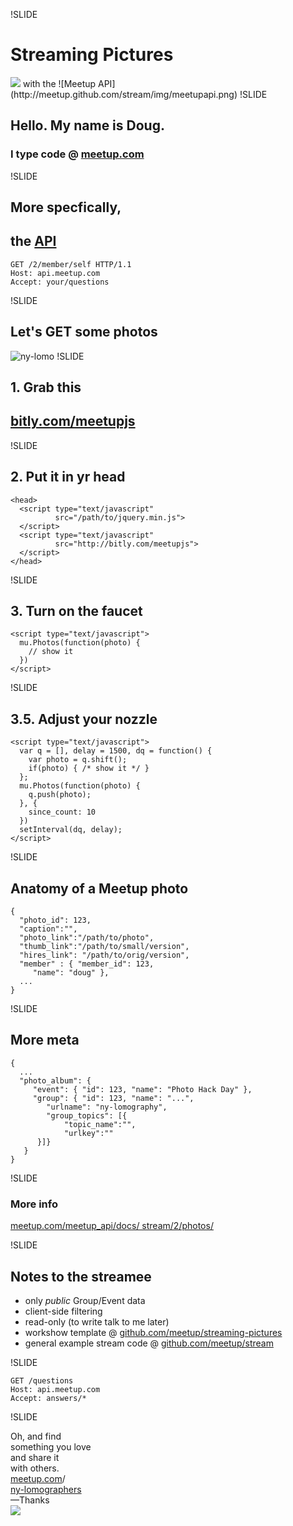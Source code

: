 !SLIDE
# Streaming Pictures

<img id="streamer" src="http://photos1.meetupstatic.com/photos/event/4/c/e/c/600_22759692.jpeg" />
<span class="subtle">with the</span> ![Meetup API](http://meetup.github.com/stream/img/meetupapi.png)
!SLIDE

## Hello. My name is Doug.
### I type code @ [meetup.com](http://meetup.com)

!SLIDE

## More specfically,
## the [API](http://meetup.com/api)

    GET /2/member/self HTTP/1.1
    Host: api.meetup.com
    Accept: your/questions

!SLIDE

## Let's GET some photos
![ny-lomo](http://photos2.meetupstatic.com/photos/event/8/5/e/9/600_34054281.jpeg)
!SLIDE

## 1. Grab this
## [bitly.com/meetupjs](bitly.com/meetupjs)

!SLIDE

## 2. Put it in yr head
    <head>
      <script type="text/javascript"
              src="/path/to/jquery.min.js">
      </script>
      <script type="text/javascript"
              src="http://bitly.com/meetupjs">
      </script>
    </head>

!SLIDE

## 3. Turn on the faucet

    <script type="text/javascript">
      mu.Photos(function(photo) {
        // show it
      })
    </script>

!SLIDE

## 3.5. Adjust your nozzle

    <script type="text/javascript">
      var q = [], delay = 1500, dq = function() {
        var photo = q.shift();
        if(photo) { /* show it */ }
      };
      mu.Photos(function(photo) {
        q.push(photo);
      }, {
        since_count: 10
      })
      setInterval(dq, delay);
    </script>

!SLIDE

## Anatomy of a Meetup photo

    {
      "photo_id": 123,
      "caption":"",
      "photo_link":"/path/to/photo",
      "thumb_link":"/path/to/small/version",
      "hires_link": "/path/to/orig/version",
      "member" : { "member_id": 123,
         "name": "doug" },
      ...
    }

!SLIDE

## More meta

    {
      ...
      "photo_album": {
         "event": { "id": 123, "name": "Photo Hack Day" },
         "group": { "id": 123, "name": "...",
            "urlname": "ny-lomography",
            "group_topics": [{
                "topic_name":"",
                "urlkey":""
          }]}
       }
    }

!SLIDE

### More info

[meetup.com/meetup_api/docs/
    stream/2/photos/](http://www.meetup.com/meetup_api/docs/stream/2/photos/)

!SLIDE

## Notes to the streamee

- only *public* Group/Event data
- client-side filtering
- read-only (to write talk to me later)
- workshow template @ [github.com/meetup/streaming-pictures](https://github.com/meetup/streaming-pictures/)
- general example stream code @ [github.com/meetup/stream](https://github.com/meetup/stream)

!SLIDE

    GET /questions
    Host: api.meetup.com
    Accept: answers/*

<ul id="photos"></ul>
<script type="text/javascript" src="http://bitly.com/meetupjs"></script>

!SLIDE

<div id="takeaway">
 Oh, and find<br/>
 something you love<br/>
 and share it<br/>
 with others.<br/>
 <a href="meetup.com">meetup.com</a>/<br/>
 <a href="http://meetup.com/ny-lomographers">ny-lomographers</a>
<br/>&mdash;Thanks
</div>


<img id="lomo" src="http://photos2.meetupstatic.com/photos/event/7/7/1/600_22141905.jpeg"/>